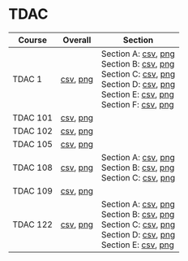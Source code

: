 # TDAC

| Course | Overall | Section |
| ------ | ------- | ------- |
| TDAC 1 | [csv](https://github.com/UCSD-Historical-Enrollment-Data/2025Spring/blob/main/overall/TDAC%201.csv), [png](https://raw.githubusercontent.com/UCSD-Historical-Enrollment-Data/2025Spring/main/plot_overall/TDAC%201.png) | Section A: [csv](https://github.com/UCSD-Historical-Enrollment-Data/2025Spring/blob/main/section/TDAC%201_A.csv), [png](https://raw.githubusercontent.com/UCSD-Historical-Enrollment-Data/2025Spring/main/plot_section/TDAC%201_A.png)<br>Section B: [csv](https://github.com/UCSD-Historical-Enrollment-Data/2025Spring/blob/main/section/TDAC%201_B.csv), [png](https://raw.githubusercontent.com/UCSD-Historical-Enrollment-Data/2025Spring/main/plot_section/TDAC%201_B.png)<br>Section C: [csv](https://github.com/UCSD-Historical-Enrollment-Data/2025Spring/blob/main/section/TDAC%201_C.csv), [png](https://raw.githubusercontent.com/UCSD-Historical-Enrollment-Data/2025Spring/main/plot_section/TDAC%201_C.png)<br>Section D: [csv](https://github.com/UCSD-Historical-Enrollment-Data/2025Spring/blob/main/section/TDAC%201_D.csv), [png](https://raw.githubusercontent.com/UCSD-Historical-Enrollment-Data/2025Spring/main/plot_section/TDAC%201_D.png)<br>Section E: [csv](https://github.com/UCSD-Historical-Enrollment-Data/2025Spring/blob/main/section/TDAC%201_E.csv), [png](https://raw.githubusercontent.com/UCSD-Historical-Enrollment-Data/2025Spring/main/plot_section/TDAC%201_E.png)<br>Section F: [csv](https://github.com/UCSD-Historical-Enrollment-Data/2025Spring/blob/main/section/TDAC%201_F.csv), [png](https://raw.githubusercontent.com/UCSD-Historical-Enrollment-Data/2025Spring/main/plot_section/TDAC%201_F.png) |
| TDAC 101 | [csv](https://github.com/UCSD-Historical-Enrollment-Data/2025Spring/blob/main/overall/TDAC%20101.csv), [png](https://raw.githubusercontent.com/UCSD-Historical-Enrollment-Data/2025Spring/main/plot_overall/TDAC%20101.png) |  |
| TDAC 102 | [csv](https://github.com/UCSD-Historical-Enrollment-Data/2025Spring/blob/main/overall/TDAC%20102.csv), [png](https://raw.githubusercontent.com/UCSD-Historical-Enrollment-Data/2025Spring/main/plot_overall/TDAC%20102.png) |  |
| TDAC 105 | [csv](https://github.com/UCSD-Historical-Enrollment-Data/2025Spring/blob/main/overall/TDAC%20105.csv), [png](https://raw.githubusercontent.com/UCSD-Historical-Enrollment-Data/2025Spring/main/plot_overall/TDAC%20105.png) |  |
| TDAC 108 | [csv](https://github.com/UCSD-Historical-Enrollment-Data/2025Spring/blob/main/overall/TDAC%20108.csv), [png](https://raw.githubusercontent.com/UCSD-Historical-Enrollment-Data/2025Spring/main/plot_overall/TDAC%20108.png) | Section A: [csv](https://github.com/UCSD-Historical-Enrollment-Data/2025Spring/blob/main/section/TDAC%20108_A.csv), [png](https://raw.githubusercontent.com/UCSD-Historical-Enrollment-Data/2025Spring/main/plot_section/TDAC%20108_A.png)<br>Section B: [csv](https://github.com/UCSD-Historical-Enrollment-Data/2025Spring/blob/main/section/TDAC%20108_B.csv), [png](https://raw.githubusercontent.com/UCSD-Historical-Enrollment-Data/2025Spring/main/plot_section/TDAC%20108_B.png)<br>Section C: [csv](https://github.com/UCSD-Historical-Enrollment-Data/2025Spring/blob/main/section/TDAC%20108_C.csv), [png](https://raw.githubusercontent.com/UCSD-Historical-Enrollment-Data/2025Spring/main/plot_section/TDAC%20108_C.png) |
| TDAC 109 | [csv](https://github.com/UCSD-Historical-Enrollment-Data/2025Spring/blob/main/overall/TDAC%20109.csv), [png](https://raw.githubusercontent.com/UCSD-Historical-Enrollment-Data/2025Spring/main/plot_overall/TDAC%20109.png) |  |
| TDAC 122 | [csv](https://github.com/UCSD-Historical-Enrollment-Data/2025Spring/blob/main/overall/TDAC%20122.csv), [png](https://raw.githubusercontent.com/UCSD-Historical-Enrollment-Data/2025Spring/main/plot_overall/TDAC%20122.png) | Section A: [csv](https://github.com/UCSD-Historical-Enrollment-Data/2025Spring/blob/main/section/TDAC%20122_A.csv), [png](https://raw.githubusercontent.com/UCSD-Historical-Enrollment-Data/2025Spring/main/plot_section/TDAC%20122_A.png)<br>Section B: [csv](https://github.com/UCSD-Historical-Enrollment-Data/2025Spring/blob/main/section/TDAC%20122_B.csv), [png](https://raw.githubusercontent.com/UCSD-Historical-Enrollment-Data/2025Spring/main/plot_section/TDAC%20122_B.png)<br>Section C: [csv](https://github.com/UCSD-Historical-Enrollment-Data/2025Spring/blob/main/section/TDAC%20122_C.csv), [png](https://raw.githubusercontent.com/UCSD-Historical-Enrollment-Data/2025Spring/main/plot_section/TDAC%20122_C.png)<br>Section D: [csv](https://github.com/UCSD-Historical-Enrollment-Data/2025Spring/blob/main/section/TDAC%20122_D.csv), [png](https://raw.githubusercontent.com/UCSD-Historical-Enrollment-Data/2025Spring/main/plot_section/TDAC%20122_D.png)<br>Section E: [csv](https://github.com/UCSD-Historical-Enrollment-Data/2025Spring/blob/main/section/TDAC%20122_E.csv), [png](https://raw.githubusercontent.com/UCSD-Historical-Enrollment-Data/2025Spring/main/plot_section/TDAC%20122_E.png) |
